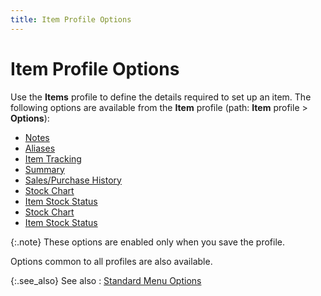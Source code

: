 ```yaml
---
title: Item Profile Options
---
```


# Item Profile Options


Use the **Items** profile to define  the details required to set up an item. The following options are available  from the **Item** profile (path: **Item** profile > **Options**):

- [Notes]({{site.mi_baseurl}}/the-items-browser/information-available/notes_items_browser_option.html)
- [Aliases]({{site.mi_baseurl}}/the-items-browser/other-options/item_alias.html)
- [Item  Tracking]({{site.mi_baseurl}}/the-items-browser/other-options/item_tracking_item_browser_option.html)
- [Summary]({{site.mi_baseurl}}/the-items-browser/other-options/summary_item_browser_option.html)
- [Sales/Purchase  History]({{site.mi_baseurl}}/the-items-browser/other-options/sales_purchase_history.html)
- [Stock  Chart]({{site.mi_baseurl}}/the-items-browser/information-available/stock_chart_item_browser_option.html)
- [Item  Stock Status]({{site.mi_baseurl}}/the-items-browser/information-available/item_stock_status_item_browser_option.html)
- [Stock  Chart]({{site.mi_baseurl}}/the-items-browser/information-available/stock_chart_item_browser_option.html)
- [Item  Stock Status]({{site.mi_baseurl}}/the-items-browser/information-available/item_stock_status_item_browser_option.html)



{:.note}
These options are enabled only when you save the profile.


Options common to all profiles are also available.


{:.see_also}
See also
: [Standard  Menu Options]({{site.wwe_chm}}/everest-client/ui/everest-profiles/standard_menu_options.html)
